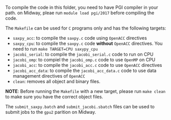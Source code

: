 To compile the code in this folder, you need to have PGI compiler in your path. on Midway, pleae run `module load pgi/2017`
before compiling the code.

The `Makefile` can be used for `C` programs only and has the following targets:
* `saxpy_acc`: to compile the `saxpy.c` code using `OpenACC` directives
* `saxpy_cpu`: to compile the `saxpy.c` code **without** `OpenACC` directives. You need to run `make TARGET=CPU saxypy_cpu`
* `jacobi_serial`: to compile the `jacobi_serial.c` code to run on CPU
* `jacobi_omp`: to compiel the `jacobi_omp.c` code to use `OpenMP` on CPU
* `jacobi_acc`: to compile the `jacobi_acc.c` code to use `OpenACC` directives
* `jacobi_acc_data`: to compile the `jacobi_acc_data.c` code to use data management directives of `OpenACC`
* `clean`: removes all object and binary files.

**NOTE**: Before running the `Makefile` with a new target, please run `make clean` to make sure you have the correct object files.

The `submit_saxpy.batch` and `submit_jacobi.sbatch` files can be used to submit jobs to the `gpu2` parition on Midway.
